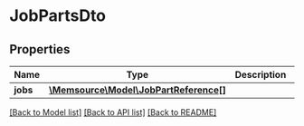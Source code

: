 # JobPartsDto

## Properties
Name | Type | Description | Notes
------------ | ------------- | ------------- | -------------
**jobs** | [**\Memsource\Model\JobPartReference[]**](JobPartReference.md) |  | [optional] 

[[Back to Model list]](../README.md#documentation-for-models) [[Back to API list]](../README.md#documentation-for-api-endpoints) [[Back to README]](../README.md)


